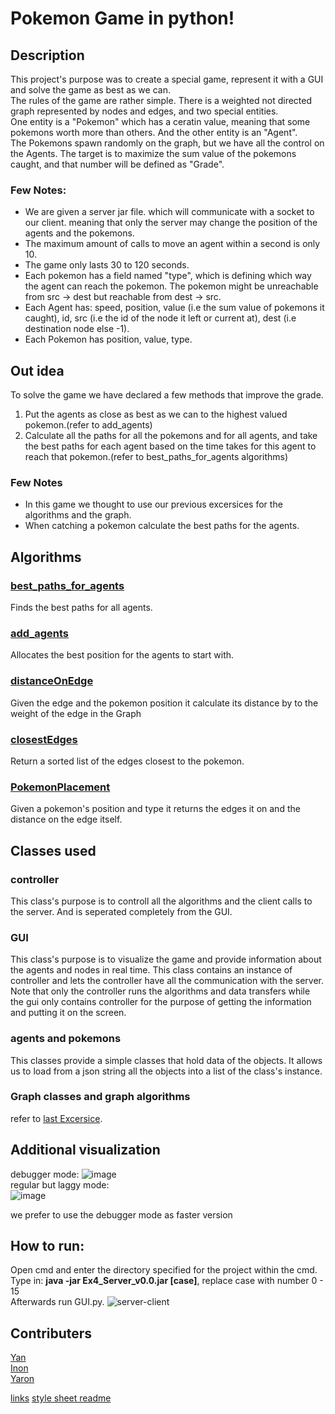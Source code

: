 # Pokemon Game in python!

## Description
This project's purpose was to create a special game, represent it with a GUI and solve the game as best as we can.</br>
The rules of the game are rather simple. There is a weighted not directed graph represented by nodes and edges, and two special entities.</br>
One entity is a "Pokemon" which has a ceratin value, meaning that some pokemons worth more than others. And the other entity is an "Agent".</br> The Pokemons spawn randomly on the graph, but we have all the control on the Agents.
The target is to maximize the sum value of the pokemons caught, and that number will be defined as "Grade".</br>

### Few Notes:
* We are given a server jar file. which will communicate with a socket to our client. meaning that only the server may change the position of the agents and the pokemons.</br>
* The maximum amount of calls to move an agent within a second is only 10.</br>
* The game only lasts 30 to 120 seconds.</br>
* Each pokemon has a field named "type", which is defining which way the agent can reach the pokemon. The pokemon might be unreachable from src -> dest but reachable from dest -> src.
* Each Agent has: speed, position, value (i.e the sum value of pokemons it caught), id, src (i.e the id of the node it left or current at), dest (i.e destination node else -1).
* Each Pokemon has position, value, type.


## Out idea
To solve the game we have declared a few methods that improve the grade.</br>
1. Put the agents as close as best as we can to the highest valued pokemon.(refer to add_agents)
2. Calculate all the paths for all the pokemons and for all agents, and take the best paths for each agent based on the time takes for this agent to reach that pokemon.(refer to best_paths_for_agents algorithms)



### Few Notes
* In this game we thought to use our previous excersices for the algorithms and the graph.</br>
* When catching a pokemon calculate the best paths for the agents.


## Algorithms
### [best_paths_for_agents](https://github.com/Inon-Sinn/Uni-Ariel-OOP-Ex4/blob/master/Model/Graph_Algo.py#:~:text=def%20best_Path_foreach_agent(self%2C%20agents%3A%20list%2C%20pokemons%3A%20list)%20%2D%3E%20dict%3A)
Finds the best paths for all agents.
### [add_agents](https://github.com/Inon-Sinn/Uni-Ariel-OOP-Ex4/blob/master/Model/Controller.py#:~:text=def%20add_agents(self)%3A)
Allocates the best position for the agents to start with.
### [distanceOnEdge](https://github.com/Inon-Sinn/Uni-Ariel-OOP-Ex4/blob/master/Model/Graph_Algo.py#:~:text=def%20distanceOnEdge(self%2C%20edge%2C%20pos)%20%2D%3E%20float%3A)
Given the edge and the pokemon position it calculate its distance by to the weight of the edge in the Graph
### [closestEdges](https://github.com/Inon-Sinn/Uni-Ariel-OOP-Ex4/blob/master/Model/Graph_Algo.py#:~:text=def%20closestEdges(self%2C%20pos)%20%2D%3E%20list%3A)
Return a sorted list of the edges closest to the pokemon.
### [PokemonPlacement](https://github.com/Inon-Sinn/Uni-Ariel-OOP-Ex4/blob/master/Model/Graph_Algo.py#:~:text=def%20PokemonPlacement(self%2C%20type%2C%20pos)%20%2D%3E%20tuple%3A)
Given a pokemon's position and type it returns the edges it on and the distance on the edge itself.

## Classes used
### controller
This class's purpose is to controll all the algorithms and the client calls to the server. And is seperated completely from the GUI.
### GUI
This class's purpose is to visualize the game and provide information about the agents and nodes in real time.
This class contains an instance of controller and lets the controller have all the communication with the server. Note that only the controller runs the algorithms and data transfers while the gui only contains controller for the purpose of getting the information and putting it on the screen.
### agents and pokemons
This classes provide a simple classes that hold data of the objects. It allows us to load from a json string all the objects into a list of the class's instance.
### Graph classes and graph algorithms
refer to [last Excersice](https://github.com/Inon-Sinn/Uni-Ariel-OOP-Ex3/tree/master/src).

## Additional visualization
debugger mode:
![image](https://user-images.githubusercontent.com/82415308/148687021-8c04d506-8e68-407a-bc16-c7fbe32cabe2.png)</br>
regular but laggy mode:</br>
![image](https://user-images.githubusercontent.com/82415308/148687050-1ee8c540-941f-468a-ad07-8b3cc328527c.png)

we prefer to use the debugger mode as faster version

## How to run:
Open cmd and enter the directory specified for the project within the cmd.</br>
Type in: **java -jar Ex4_Server_v0.0.jar [case]**, replace case with number 0 - 15 </br> 
Afterwards run GUI.py.
![server-client](https://user-images.githubusercontent.com/82415308/148679719-4408d648-57b2-4784-bd1b-cf04bab1db79.png)



## Contributers
[Yan](https://github.com/Yannnyan) </br>
[Inon]() </br>
[Yaron]() </br>




[links](https://github.com/benmoshe/OOP_2021/blob/main/Assignments/Ex4/links.txt)
[style sheet readme](https://docs.github.com/en/github/writing-on-github/getting-started-with-writing-and-formatting-on-github/basic-writing-and-formatting-syntax)
